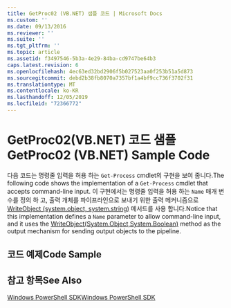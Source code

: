 ```yaml
---
title: GetProc02 (VB.NET) 샘플 코드 | Microsoft Docs
ms.custom: ''
ms.date: 09/13/2016
ms.reviewer: ''
ms.suite: ''
ms.tgt_pltfrm: ''
ms.topic: article
ms.assetid: f3497546-5b3a-4e29-84ba-cd9747be64b3
caps.latest.revision: 6
ms.openlocfilehash: 4ec63ed32bd2906f5b027523aa0f253b51a5d873
ms.sourcegitcommit: debd2b38fb8070a7357bf1a4bf9cc736f3702f31
ms.translationtype: MT
ms.contentlocale: ko-KR
ms.lasthandoff: 12/05/2019
ms.locfileid: "72366772"
---
```

# <a name="getproc02-vbnet-sample-code"></a><span data-ttu-id="4ecab-102">GetProc02(VB.NET) 코드 샘플</span><span class="sxs-lookup"><span data-stu-id="4ecab-102">GetProc02 (VB.NET) Sample Code</span></span>

<span data-ttu-id="4ecab-103">다음 코드는 명령줄 입력을 허용 하는 `Get-Process` cmdlet의 구현을 보여 줍니다.</span><span class="sxs-lookup"><span data-stu-id="4ecab-103">The following code shows the implementation of a `Get-Process` cmdlet that accepts command-line input.</span></span> <span data-ttu-id="4ecab-104">이 구현에서는 명령줄 입력을 허용 하는 `Name` 매개 변수를 정의 하 고, 출력 개체를 파이프라인으로 보내기 위한 출력 메커니즘으로 [WriteObject (system.object, system.string)](/dotnet/api/system.management.automation.cmdlet.writeobject?view=pscore-6.2.0#System_Management_Automation_Cmdlet_WriteObject_System_Object_System_Boolean_) 메서드를 사용 합니다.</span><span class="sxs-lookup"><span data-stu-id="4ecab-104">Notice that this implementation defines a `Name` parameter to allow command-line input, and it uses the [WriteObject(System.Object,System.Boolean)](/dotnet/api/system.management.automation.cmdlet.writeobject?view=pscore-6.2.0#System_Management_Automation_Cmdlet_WriteObject_System_Object_System_Boolean_) method as the output mechanism for sending output objects to the pipeline.</span></span>

## <a name="code-sample"></a><span data-ttu-id="4ecab-105">코드 예제</span><span class="sxs-lookup"><span data-stu-id="4ecab-105">Code Sample</span></span>

<!-- TODO!!!: review snippet reference  [!CODE [Msh_samplesgetproc02#getproc02vball](Msh_samplesgetproc02#getproc02vball)]  -->

## <a name="see-also"></a><span data-ttu-id="4ecab-106">참고 항목</span><span class="sxs-lookup"><span data-stu-id="4ecab-106">See Also</span></span>

[<span data-ttu-id="4ecab-107">Windows PowerShell SDK</span><span class="sxs-lookup"><span data-stu-id="4ecab-107">Windows PowerShell SDK</span></span>](../windows-powershell-reference.md)
